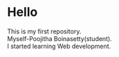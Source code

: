 # Hello
This is my first repository.
<br>
Myself-Poojitha Boinasetty(student).
<br>
I started learning Web development.
